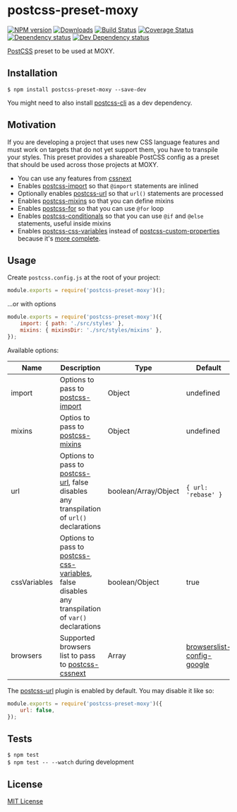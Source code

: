 # postcss-preset-moxy

[![NPM version][npm-image]][npm-url] [![Downloads][downloads-image]][npm-url] [![Build Status][travis-image]][travis-url] [![Coverage Status][codecov-image]][codecov-url] [![Dependency status][david-dm-image]][david-dm-url] [![Dev Dependency status][david-dm-dev-image]][david-dm-dev-url] 

[npm-url]:https://npmjs.org/package/postcss-preset-moxy
[npm-image]:http://img.shields.io/npm/v/postcss-preset-moxy.svg
[downloads-image]:http://img.shields.io/npm/dm/postcss-preset-moxy.svg
[travis-url]:https://travis-ci.org/moxystudio/postcss-preset-moxy
[travis-image]:http://img.shields.io/travis/moxystudio/postcss-preset-moxy/master.svg
[codecov-url]:https://codecov.io/gh/moxystudio/postcss-preset-moxy
[codecov-image]:https://img.shields.io/codecov/c/github/moxystudio/postcss-preset-moxy/master.svg
[david-dm-url]:https://david-dm.org/moxystudio/postcss-preset-moxy
[david-dm-image]:https://img.shields.io/david/moxystudio/postcss-preset-moxy.svg
[david-dm-dev-url]:https://david-dm.org/moxystudio/postcss-preset-moxy?type=dev
[david-dm-dev-image]:https://img.shields.io/david/dev/moxystudio/postcss-preset-moxy.svg

[PostCSS](http://cssnext.io/) preset to be used at MOXY.


## Installation

`$ npm install postcss-preset-moxy --save-dev`

You might need to also install [postcss-cli](https://github.com/postcss/postcss-cli) as a dev dependency.


## Motivation

If you are developing a project that uses new CSS language features and must work on targets that do not yet support them, you have to transpile your styles. This preset provides a shareable PostCSS config as a preset that should be used across those projects at MOXY.

- You can use any features from [cssnext](http://cssnext.io/)
- Enables [postcss-import](https://github.com/postcss/postcss-import) so that `@import` statements are inlined
- Optionally enables [postcss-url](https://github.com/postcss/postcss-url) so that `url()` statements are processed
- Enables [postcss-mixins](https://github.com/postcss/postcss-mixins) so that you can define mixins
- Enables [postcss-for](https://github.com/antyakushev/postcss-for) so that you can use `@for` loop
- Enables [postcss-conditionals](https://github.com/andyjansson/postcss-conditionals) so that you can use `@if` and `@else` statements, useful inside mixins
- Enables [postcss-css-variables](https://github.com/MadLittleMods/postcss-css-variables) instead of [postcss-custom-properties](https://github.com/postcss/postcss-custom-properties) because it's [more complete](https://github.com/MadLittleMods/postcss-css-variables#differences-from-postcss-custom-properties).


## Usage

Create `postcss.config.js` at the root of your project:

```js
module.exports = require('postcss-preset-moxy')();
```

...or with options

```js
module.exports = require('postcss-preset-moxy')({
    import: { path: './src/styles' },
    mixins: { mixinsDir: './src/styles/mixins' },
});
```

Available options:

| Name   | Description   | Type     | Default |
| ------ | ------------- | -------- | ------- |
| import | Options to pass to [postcss-import](https://github.com/postcss/postcss-import#path) | Object | undefined |
| mixins | Optios to pass to [postcss-mixins](https://github.com/postcss/postcss-mixins#mixinsdir) | Object | undefined |
| url | Options to pass to [postcss-url](https://github.com/postcss/postcss-mixins#mixinsdir), false disables any transpilation of `url()` declarations | boolean/Array/Object | `{ url: 'rebase' }` |
| cssVariables | Options to pass to [postcss-css-variables](https://github.com/MadLittleMods/postcss-css-variables), false disables any transpilation of `var()` declarations | boolean/Object | true |
| browsers | Supported browsers list to pass to [postcss-cssnext](https://github.com/MoOx/postcss-cssnext) | Array | [browserslist-config-google](https://github.com/awkaiser/browserslist-config-google) |

The [postcss-url](https://github.com/postcss/postcss-url) plugin is enabled by default. You may disable it like so:

```js
module.exports = require('postcss-preset-moxy')({
    url: false,
});
```


## Tests

`$ npm test`   
`$ npm test -- --watch` during development


## License

[MIT License](http://opensource.org/licenses/MIT)
